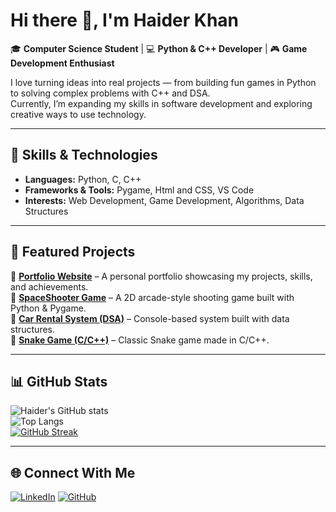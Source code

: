 # Hi there 👋, I'm Haider Khan  

🎓 **Computer Science Student** | 💻 **Python & C++ Developer** | 🎮 **Game Development Enthusiast**  

I love turning ideas into real projects — from building fun games in Python to solving complex problems with C++ and DSA.  
Currently, I’m expanding my skills in software development and exploring creative ways to use technology.  

---

## 🚀 Skills & Technologies  
- **Languages:** Python, C, C++  
- **Frameworks & Tools:** Pygame, Html and CSS, VS Code
- **Interests:** Web Development, Game Development, Algorithms, Data Structures

---

## 📌 Featured Projects  
🔹 [**Portfolio Website**](https://haiderkhan777.github.io/Portfolio/) – A personal portfolio showcasing my projects, skills, and achievements.  
🔹 [**SpaceShooter Game**](https://github.com/HaiderKhan777/Python-Projects/tree/main/SpaceShip%20Shooter) – A 2D arcade-style shooting game built with Python & Pygame.  
🔹 [**Car Rental System (DSA)**](https://github.com/HaiderKhan777/Car-Rental-system-Dsa) – Console-based system built with data structures.  
🔹 [**Snake Game (C/C++)**](https://github.com/HaiderKhan777/SnakeGame-C-) – Classic Snake game made in C/C++.  

---

## 📊 GitHub Stats  
![Haider's GitHub stats](https://github-readme-stats.vercel.app/api?username=HaiderKhan777&show_icons=true&theme=radical)  
![Top Langs](https://github-readme-stats.vercel.app/api/top-langs/?username=HaiderKhan777&layout=compact&theme=radical)  
[![GitHub Streak](https://streak-stats.demolab.com?user=HaiderKhan777&theme=radical)](https://git.io/streak-stats)  

---

## 🌐 Connect With Me  
[![LinkedIn](https://img.shields.io/badge/LinkedIn-blue?style=for-the-badge&logo=linkedin&logoColor=white)]([https://www.linkedin.com/in/your-profile](https://www.linkedin.com/in/haider-khan-2a1ab5337/))  
[![GitHub](https://img.shields.io/badge/GitHub-black?style=for-the-badge&logo=github&logoColor=white)](https://github.com/HaiderKhan777)  

